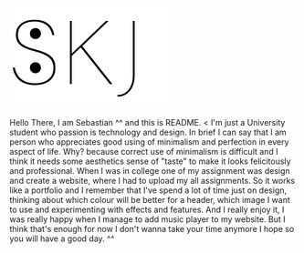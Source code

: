 ![alt text](https://github.com/SKJ666/Digital-Creativity/blob/main/Asset%203.png?raw=true)

Hello There, I am Sebastian ^^ and this is README. 
<
I'm just a University student who passion is technology and design. In brief I can say that I am person who appreciates good using of minimalism and perfection in every aspect of life. Why? because correct use of minimalism is difficult and I think it needs some aesthetics sense of "taste" to make it looks felicitously and professional.
When I was in college one of my assignment was design and create a website, where I had to upload my all assignments. So it works like a portfolio and I remember that I've spend a lot of time just on design, thinking about which colour will be better for a header, which image I want to use and experimenting with effects and features. And I really enjoy it, I was really happy when I manage to add music player to my website. But I think that's enough for now I don't wanna take your time anymore I hope so you will have a good day. ^^
>


<!--
**SKJ666/SKJ666** is a ✨ _special_ ✨ repository because its `README.md` (this file) appears on your GitHub profile.

- 🌱 I’m currently learning ...
- ⚡ Fun fact: ...
-->
